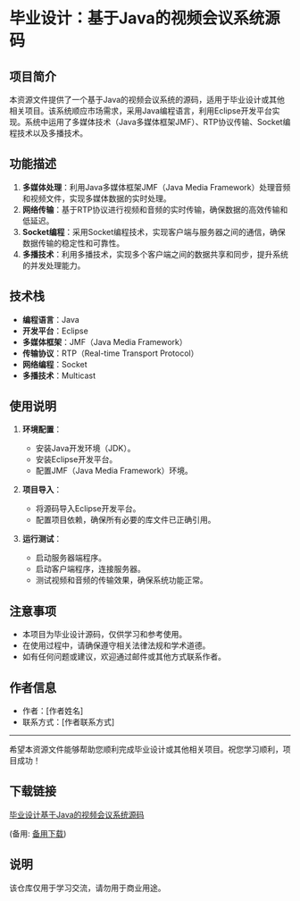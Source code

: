 # 毕业设计：基于Java的视频会议系统源码

## 项目简介

本资源文件提供了一个基于Java的视频会议系统的源码，适用于毕业设计或其他相关项目。该系统顺应市场需求，采用Java编程语言，利用Eclipse开发平台实现。系统中运用了多媒体技术（Java多媒体框架JMF）、RTP协议传输、Socket编程技术以及多播技术。

## 功能描述

1. **多媒体处理**：利用Java多媒体框架JMF（Java Media Framework）处理音频和视频文件，实现多媒体数据的实时处理。
2. **网络传输**：基于RTP协议进行视频和音频的实时传输，确保数据的高效传输和低延迟。
3. **Socket编程**：采用Socket编程技术，实现客户端与服务器之间的通信，确保数据传输的稳定性和可靠性。
4. **多播技术**：利用多播技术，实现多个客户端之间的数据共享和同步，提升系统的并发处理能力。

## 技术栈

- **编程语言**：Java
- **开发平台**：Eclipse
- **多媒体框架**：JMF（Java Media Framework）
- **传输协议**：RTP（Real-time Transport Protocol）
- **网络编程**：Socket
- **多播技术**：Multicast

## 使用说明

1. **环境配置**：
   - 安装Java开发环境（JDK）。
   - 安装Eclipse开发平台。
   - 配置JMF（Java Media Framework）环境。

2. **项目导入**：
   - 将源码导入Eclipse开发平台。
   - 配置项目依赖，确保所有必要的库文件已正确引用。

3. **运行测试**：
   - 启动服务器端程序。
   - 启动客户端程序，连接服务器。
   - 测试视频和音频的传输效果，确保系统功能正常。

## 注意事项

- 本项目为毕业设计源码，仅供学习和参考使用。
- 在使用过程中，请确保遵守相关法律法规和学术道德。
- 如有任何问题或建议，欢迎通过邮件或其他方式联系作者。

## 作者信息

- 作者：[作者姓名]
- 联系方式：[作者联系方式]

---

希望本资源文件能够帮助您顺利完成毕业设计或其他相关项目。祝您学习顺利，项目成功！

## 下载链接
[毕业设计基于Java的视频会议系统源码](https://pan.quark.cn/s/41266f6500a9) 

(备用: [备用下载](https://pan.baidu.com/s/1UGLRMPT46XrJ4nSriNPgaA?pwd=1234))

## 说明

该仓库仅用于学习交流，请勿用于商业用途。
